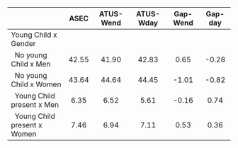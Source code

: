 
|                      |         ASEC |    ATUS-Wend |    ATUS-Wday |     Gap-Wend |      Gap-day |
| -------------------- | :----------: | :----------: | :----------: | :----------: | :----------: |
| Young Child x Gender |              |              |              |              |              |
| &nbsp;&nbsp;No young Child x Men |        42.55 |        41.90 |        42.83 |         0.65 |        -0.28 |
| &nbsp;&nbsp;No young Child x Women |        43.64 |        44.64 |        44.45 |        -1.01 |        -0.82 |
| &nbsp;&nbsp;Young Child present x Men |         6.35 |         6.52 |         5.61 |        -0.16 |         0.74 |
| &nbsp;&nbsp;Young Child present x Women |         7.46 |         6.94 |         7.11 |         0.53 |         0.36 |

